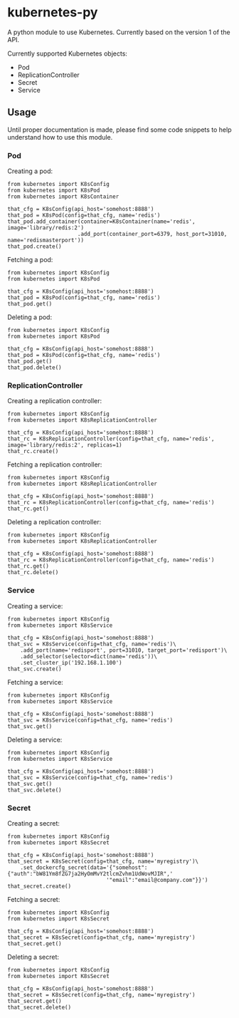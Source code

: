 # kubernetes-py

A python module to use Kubernetes. Currently based on the version 1 of the API.

Currently supported Kubernetes objects:

* Pod
* ReplicationController
* Secret
* Service

## Usage

Until proper documentation is made, please find some code snippets to help understand how to use this module.

### Pod

Creating a pod:

    from kubernetes import K8sConfig
    from kubernetes import K8sPod
    from kubernetes import K8sContainer
    
    that_cfg = K8sConfig(api_host='somehost:8888')
    that_pod = K8sPod(config=that_cfg, name='redis')
    that_pod.add_container(container=K8sContainer(name='redis', image='library/redis:2')
                          .add_port(container_port=6379, host_port=31010, name='redismasterport'))
    that_pod.create()
    
Fetching a pod:

    from kubernetes import K8sConfig
    from kubernetes import K8sPod
    
    that_cfg = K8sConfig(api_host='somehost:8888')
    that_pod = K8sPod(config=that_cfg, name='redis')
    that_pod.get()

Deleting a pod:

    from kubernetes import K8sConfig
    from kubernetes import K8sPod
    
    that_cfg = K8sConfig(api_host='somehost:8888')
    that_pod = K8sPod(config=that_cfg, name='redis')
    that_pod.get()
    that_pod.delete()

### ReplicationController

Creating a replication controller:

    from kubernetes import K8sConfig
    from kubernetes import K8sReplicationController
    
    that_cfg = K8sConfig(api_host='somehost:8888')
    that_rc = K8sReplicationController(config=that_cfg, name='redis', image='library/redis:2', replicas=1)
    that_rc.create()

Fetching a replication controller:

    from kubernetes import K8sConfig
    from kubernetes import K8sReplicationController
    
    that_cfg = K8sConfig(api_host='somehost:8888')
    that_rc = K8sReplicationController(config=that_cfg, name='redis')
    that_rc.get()

Deleting a replication controller:

    from kubernetes import K8sConfig
    from kubernetes import K8sReplicationController
    
    that_cfg = K8sConfig(api_host='somehost:8888')
    that_rc = K8sReplicationController(config=that_cfg, name='redis')
    that_rc.get()
    that_rc.delete()

### Service

Creating a service:

    from kubernetes import K8sConfig
    from kubernetes import K8sService
    
    that_cfg = K8sConfig(api_host='somehost:8888')
    that_svc = K8sService(config=that_cfg, name='redis')\
        .add_port(name='redisport', port=31010, target_port='redisport')\
        .add_selector(selector=dict(name='redis'))\
        .set_cluster_ip('192.168.1.100')
    that_svc.create()

Fetching a service:

    from kubernetes import K8sConfig
    from kubernetes import K8sService
    
    that_cfg = K8sConfig(api_host='somehost:8888')
    that_svc = K8sService(config=that_cfg, name='redis')
    that_svc.get()

Deleting a service:

    from kubernetes import K8sConfig
    from kubernetes import K8sService
    
    that_cfg = K8sConfig(api_host='somehost:8888')
    that_svc = K8sService(config=that_cfg, name='redis')
    that_svc.get()
    that_svc.delete()

### Secret

Creating a secret:

    from kubernetes import K8sConfig
    from kubernetes import K8sSecret
    
    that_cfg = K8sConfig(api_host='somehost:8888')
    that_secret = K8sSecret(config=that_cfg, name='myregistry')\
        .set_dockercfg_secret(data='{"somehost":{"auth":"bW81Ym8fZG7ja2HyOmMvY2tlcmZvhm1UdWovMJIR",'
                                   '"email":"email@company.com"}}')
    that_secret.create()

Fetching a secret:

    from kubernetes import K8sConfig
    from kubernetes import K8sSecret
    
    that_cfg = K8sConfig(api_host='somehost:8888')
    that_secret = K8sSecret(config=that_cfg, name='myregistry')
    that_secret.get()

Deleting a secret:

    from kubernetes import K8sConfig
    from kubernetes import K8sSecret
    
    that_cfg = K8sConfig(api_host='somehost:8888')
    that_secret = K8sSecret(config=that_cfg, name='myregistry')
    that_secret.get()
    that_secret.delete()

